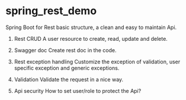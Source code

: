 # spring_rest_demo
Spring Boot for Rest basic structure, a clean and easy to maintain Api.

1. Rest CRUD
A user resource to create, read, update and delete.

2. Swagger doc
Create rest doc in the code. 

3. Rest exception handling
Customize the exception of validation, user specific exception and generic exceptions.

4. Validation
Validate the request in a nice way.

5. Api security
How to set user/role to protect the Api?
